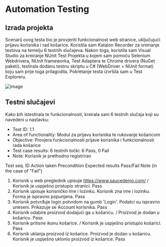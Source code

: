 # Automation Testing

## Izrada projekta

Scenarij ovog testa bio je provjeriti funkcionalnost web stranice, uključujući prijavu korisnika i rad košarice. 
Koristila sam Katalon Recorder za snimanje testova na temelju 6 testnih slučajeva. Nakon toga, koristila sam Visual Studio za kreiranje NUnit Test Projekta u kojem sam pomoću Selenium Webdrivera, NUnit frameworka, Test Adaptera te Chrome drivera (NuGet paketi), testirala dodanu testnu skriptu u C# (WebDriver + NUnit format) koju sam prije toga prilagodila. Pokretanje testa izvršila sam u Test Exploreru.

![image](https://user-images.githubusercontent.com/102880715/173625714-c9d553ca-2acf-4764-be2f-7128b64a5b59.png)

## Testni slučajevi

Kako bih istestirala te funkcionalnosti, kreirala sam 6 testnih slučaja koji su navedeni u nastavku: 

- Test ID:	1.1
- Area of functionality:	Modul za prijavu korisnika te  rukovanje košaricom
- Objective:	Provjera funkcionalnosti prijave korisnika i funkcionalnosti rada košarice
- Test case results:	6 testnih točki: 6 Pass, 0 Fail
- Note:	Korisnik je prethodno registriran	
					
Test seq. ID	Action taken	Precondition	Expected results	Pass/Fail	Note (in the case of "Fail")
1.	Korisnik u web preglednik upisuje https://www.saucedemo.com/	/	Korisnik je uspješno pristupio stranici.	Pass	
2.	Korisnik upisuje korisničko ime i lozinku.	Korisnik zna ime i lozinku.	Forma je ispravno popunjena.	Pass	
3.	Korisnik potvrđuje login potvrdom na gumb 'Login'.	Podatci su ispravno uneseni.	Prikazuje se Account korisnika.	Pass	
4.	Korisnik odabire proizvod dodajući ga u košaricu.	/	Proizvod je dodan u košaricu.	Pass	
5.	Korisnik pritisne ikonu košarice.	/	Korisnik je uspješno pristupio košarici.	Pass	
6.	Korisnik uklanja proizvod iz košarice.	Proizvod je dodan u košaricu.	Korisnik je uspješno uklonio proizvod iz košarice.	Pass	
